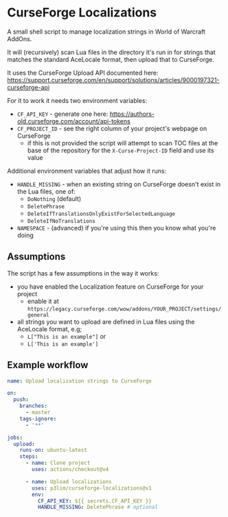 # CurseForge Localizations

A small shell script to manage localization strings in World of Warcraft AddOns.

It will (recursively) scan Lua files in the directory it's run in for strings that matches the standard AceLocale format, then upload that to CurseForge.

It uses the CurseForge Upload API documented here:  
<https://support.curseforge.com/en/support/solutions/articles/9000197321-curseforge-api>

For it to work it needs two environment variables:

- `CF_API_KEY` - generate one here: <https://authors-old.curseforge.com/account/api-tokens>
- `CF_PROJECT_ID` - see the right column of your project's webpage on CurseForge
  - if this is not provided the script will attempt to scan TOC files at the base of the repository for the `X-Curse-Project-ID` field and use its value

Additional environment variables that adjust how it runs:

- `HANDLE_MISSING` - when an existing string on CurseForge doesn't exist in the Lua files, one of:
  - `DoNothing` (default)
  - `DeletePhrase`
  - `DeleteIfTranslationsOnlyExistForSelectedLanguage`
  - `DeleteIfNoTranslations`
- `NAMESPACE` - (advanced) if you're using this then you know what you're doing

## Assumptions

The script has a few assumptions in the way it works:

- you have enabled the Localization feature on CurseForge for your project
	- enable it at `https://legacy.curseforge.com/wow/addons/YOUR_PROJECT/settings/general`
- all strings you want to upload are defined in Lua files using the AceLocale format, e.g;
	- `L["This is an example"]` or
	- `L['This is an example']`

## Example workflow

```yaml
name: Upload localization strings to CurseForge

on:
  push:
    branches:
      - master
    tags-ignore:
      - '**'

jobs:
  upload:
    runs-on: ubuntu-latest
    steps:
      - name: Clone project
        uses: actions/checkout@v4

      - name: Upload localizations
        uses: p3lim/curseforge-localizations@v1
        env:
          CF_API_KEY: ${{ secrets.CF_API_KEY }}
          HANDLE_MISSING: DeletePhrase # optional
```
